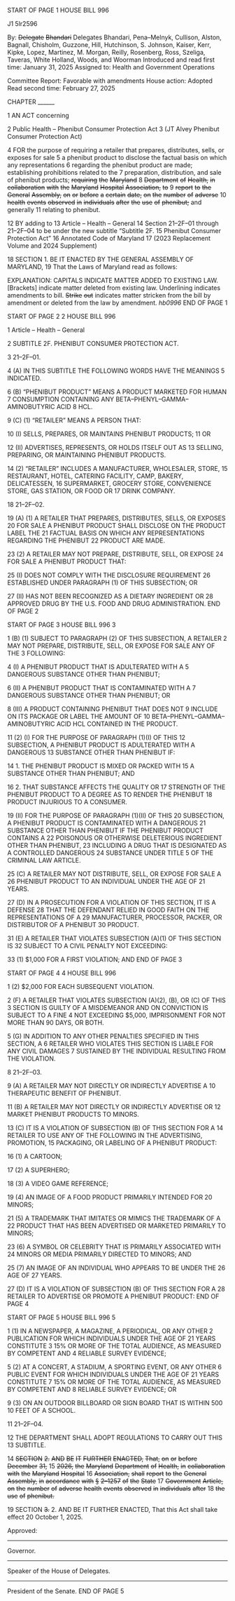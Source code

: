 START OF PAGE 1
HOUSE BILL 996

J1 5lr2596

By: ~~Delegate~~ ~~Bhandari~~ Delegates Bhandari, Pena–Melnyk, Cullison, Alston,
Bagnall, Chisholm, Guzzone, Hill, Hutchinson, S. Johnson, Kaiser, Kerr,
Kipke, Lopez, Martinez, M. Morgan, Reilly, Rosenberg, Ross, Szeliga,
Taveras, White Holland, Woods, and Woorman
Introduced and read first time: January 31, 2025
Assigned to: Health and Government Operations

Committee Report: Favorable with amendments
House action: Adopted
Read second time: February 27, 2025

CHAPTER ______

1 AN ACT concerning

2 Public Health – Phenibut Consumer Protection Act
3 (JT Alvey Phenibut Consumer Protection Act)

4 FOR the purpose of requiring a retailer that prepares, distributes, sells, or exposes for sale
5 a phenibut product to disclose the factual basis on which any representations
6 regarding the phenibut product are made; establishing prohibitions related to the
7 preparation, distribution, and sale of phenibut products; ~~requiring~~ ~~the~~ ~~Maryland~~
8 ~~Department~~ ~~of~~ ~~Health,~~ ~~in~~ ~~collaboration~~ ~~with~~ ~~the~~ ~~Maryland~~ ~~Hospital~~ ~~Association,~~ ~~to~~
9 ~~report~~ ~~to~~ ~~the~~ ~~General~~ ~~Assembly,~~ ~~on~~ ~~or~~ ~~before~~ ~~a~~ ~~certain~~ ~~date,~~ ~~on~~ ~~the~~ ~~number~~ ~~of~~ ~~adverse~~
10 ~~health~~ ~~events~~ ~~observed~~ ~~in~~ ~~individuals~~ ~~after~~ ~~the~~ ~~use~~ ~~of~~ ~~phenibut;~~ and generally
11 relating to phenibut.

12 BY adding to
13 Article – Health – General
14 Section 21–2F–01 through 21–2F–04 to be under the new subtitle “Subtitle 2F.
15 Phenibut Consumer Protection Act”
16 Annotated Code of Maryland
17 (2023 Replacement Volume and 2024 Supplement)

18 SECTION 1. BE IT ENACTED BY THE GENERAL ASSEMBLY OF MARYLAND,
19 That the Laws of Maryland read as follows:

EXPLANATION: CAPITALS INDICATE MATTER ADDED TO EXISTING LAW.
[Brackets] indicate matter deleted from existing law.
Underlining indicates amendments to bill.
~~Strike~~ ~~out~~ indicates matter stricken from the bill by amendment or deleted from the law by
amendment. *hb0996*
END OF PAGE 1

START OF PAGE 2
2 HOUSE BILL 996

1 Article – Health – General

2 SUBTITLE 2F. PHENIBUT CONSUMER PROTECTION ACT.

3 21–2F–01.

4 (A) IN THIS SUBTITLE THE FOLLOWING WORDS HAVE THE MEANINGS
5 INDICATED.

6 (B) “PHENIBUT PRODUCT” MEANS A PRODUCT MARKETED FOR HUMAN
7 CONSUMPTION CONTAINING ANY BETA–PHENYL–GAMMA–AMINOBUTYRIC ACID
8 HCL.

9 (C) (1) “RETAILER” MEANS A PERSON THAT:

10 (I) SELLS, PREPARES, OR MAINTAINS PHENIBUT PRODUCTS;
11 OR

12 (II) ADVERTISES, REPRESENTS, OR HOLDS ITSELF OUT AS
13 SELLING, PREPARING, OR MAINTAINING PHENIBUT PRODUCTS.

14 (2) “RETAILER” INCLUDES A MANUFACTURER, WHOLESALER, STORE,
15 RESTAURANT, HOTEL, CATERING FACILITY, CAMP, BAKERY, DELICATESSEN,
16 SUPERMARKET, GROCERY STORE, CONVENIENCE STORE, GAS STATION, OR FOOD OR
17 DRINK COMPANY.

18 21–2F–02.

19 (A) (1) A RETAILER THAT PREPARES, DISTRIBUTES, SELLS, OR EXPOSES
20 FOR SALE A PHENIBUT PRODUCT SHALL DISCLOSE ON THE PRODUCT LABEL THE
21 FACTUAL BASIS ON WHICH ANY REPRESENTATIONS REGARDING THE PHENIBUT
22 PRODUCT ARE MADE.

23 (2) A RETAILER MAY NOT PREPARE, DISTRIBUTE, SELL, OR EXPOSE
24 FOR SALE A PHENIBUT PRODUCT THAT:

25 (I) DOES NOT COMPLY WITH THE DISCLOSURE REQUIREMENT
26 ESTABLISHED UNDER PARAGRAPH (1) OF THIS SUBSECTION; OR

27 (II) HAS NOT BEEN RECOGNIZED AS A DIETARY INGREDIENT OR
28 APPROVED DRUG BY THE U.S. FOOD AND DRUG ADMINISTRATION.
END OF PAGE 2

START OF PAGE 3
HOUSE BILL 996 3

1 (B) (1) SUBJECT TO PARAGRAPH (2) OF THIS SUBSECTION, A RETAILER
2 MAY NOT PREPARE, DISTRIBUTE, SELL, OR EXPOSE FOR SALE ANY OF THE
3 FOLLOWING:

4 (I) A PHENIBUT PRODUCT THAT IS ADULTERATED WITH A
5 DANGEROUS SUBSTANCE OTHER THAN PHENIBUT;

6 (II) A PHENIBUT PRODUCT THAT IS CONTAMINATED WITH A
7 DANGEROUS SUBSTANCE OTHER THAN PHENIBUT; OR

8 (III) A PRODUCT CONTAINING PHENIBUT THAT DOES NOT
9 INCLUDE ON ITS PACKAGE OR LABEL THE AMOUNT OF
10 BETA–PHENYL–GAMMA–AMINOBUTYRIC ACID HCL CONTAINED IN THE PRODUCT.

11 (2) (I) FOR THE PURPOSE OF PARAGRAPH (1)(I) OF THIS
12 SUBSECTION, A PHENIBUT PRODUCT IS ADULTERATED WITH A DANGEROUS
13 SUBSTANCE OTHER THAN PHENIBUT IF:

14 1. THE PHENIBUT PRODUCT IS MIXED OR PACKED WITH
15 A SUBSTANCE OTHER THAN PHENIBUT; AND

16 2. THAT SUBSTANCE AFFECTS THE QUALITY OR
17 STRENGTH OF THE PHENIBUT PRODUCT TO A DEGREE AS TO RENDER THE PHENIBUT
18 PRODUCT INJURIOUS TO A CONSUMER.

19 (II) FOR THE PURPOSE OF PARAGRAPH (1)(II) OF THIS
20 SUBSECTION, A PHENIBUT PRODUCT IS CONTAMINATED WITH A DANGEROUS
21 SUBSTANCE OTHER THAN PHENIBUT IF THE PHENIBUT PRODUCT CONTAINS A
22 POISONOUS OR OTHERWISE DELETERIOUS INGREDIENT OTHER THAN PHENIBUT,
23 INCLUDING A DRUG THAT IS DESIGNATED AS A CONTROLLED DANGEROUS
24 SUBSTANCE UNDER TITLE 5 OF THE CRIMINAL LAW ARTICLE.

25 (C) A RETAILER MAY NOT DISTRIBUTE, SELL, OR EXPOSE FOR SALE A
26 PHENIBUT PRODUCT TO AN INDIVIDUAL UNDER THE AGE OF 21 YEARS.

27 (D) IN A PROSECUTION FOR A VIOLATION OF THIS SECTION, IT IS A DEFENSE
28 THAT THE DEFENDANT RELIED IN GOOD FAITH ON THE REPRESENTATIONS OF A
29 MANUFACTURER, PROCESSOR, PACKER, OR DISTRIBUTOR OF A PHENIBUT
30 PRODUCT.

31 (E) A RETAILER THAT VIOLATES SUBSECTION (A)(1) OF THIS SECTION IS
32 SUBJECT TO A CIVIL PENALTY NOT EXCEEDING:

33 (1) $1,000 FOR A FIRST VIOLATION; AND
END OF PAGE 3

START OF PAGE 4
4 HOUSE BILL 996

1 (2) $2,000 FOR EACH SUBSEQUENT VIOLATION.

2 (F) A RETAILER THAT VIOLATES SUBSECTION (A)(2), (B), OR (C) OF THIS
3 SECTION IS GUILTY OF A MISDEMEANOR AND ON CONVICTION IS SUBJECT TO A FINE
4 NOT EXCEEDING $5,000, IMPRISONMENT FOR NOT MORE THAN 90 DAYS, OR BOTH.

5 (G) IN ADDITION TO ANY OTHER PENALTIES SPECIFIED IN THIS SECTION, A
6 RETAILER WHO VIOLATES THIS SECTION IS LIABLE FOR ANY CIVIL DAMAGES
7 SUSTAINED BY THE INDIVIDUAL RESULTING FROM THE VIOLATION.

8 21–2F–03.

9 (A) A RETAILER MAY NOT DIRECTLY OR INDIRECTLY ADVERTISE A
10 THERAPEUTIC BENEFIT OF PHENIBUT.

11 (B) A RETAILER MAY NOT DIRECTLY OR INDIRECTLY ADVERTISE OR
12 MARKET PHENIBUT PRODUCTS TO MINORS.

13 (C) IT IS A VIOLATION OF SUBSECTION (B) OF THIS SECTION FOR A
14 RETAILER TO USE ANY OF THE FOLLOWING IN THE ADVERTISING, PROMOTION,
15 PACKAGING, OR LABELING OF A PHENIBUT PRODUCT:

16 (1) A CARTOON;

17 (2) A SUPERHERO;

18 (3) A VIDEO GAME REFERENCE;

19 (4) AN IMAGE OF A FOOD PRODUCT PRIMARILY INTENDED FOR
20 MINORS;

21 (5) A TRADEMARK THAT IMITATES OR MIMICS THE TRADEMARK OF A
22 PRODUCT THAT HAS BEEN ADVERTISED OR MARKETED PRIMARILY TO MINORS;

23 (6) A SYMBOL OR CELEBRITY THAT IS PRIMARILY ASSOCIATED WITH
24 MINORS OR MEDIA PRIMARILY DIRECTED TO MINORS; AND

25 (7) AN IMAGE OF AN INDIVIDUAL WHO APPEARS TO BE UNDER THE
26 AGE OF 27 YEARS.

27 (D) IT IS A VIOLATION OF SUBSECTION (B) OF THIS SECTION FOR A
28 RETAILER TO ADVERTISE OR PROMOTE A PHENIBUT PRODUCT:
END OF PAGE 4

START OF PAGE 5
HOUSE BILL 996 5

1 (1) IN A NEWSPAPER, A MAGAZINE, A PERIODICAL, OR ANY OTHER
2 PUBLICATION FOR WHICH INDIVIDUALS UNDER THE AGE OF 21 YEARS CONSTITUTE
3 15% OR MORE OF THE TOTAL AUDIENCE, AS MEASURED BY COMPETENT AND
4 RELIABLE SURVEY EVIDENCE;

5 (2) AT A CONCERT, A STADIUM, A SPORTING EVENT, OR ANY OTHER
6 PUBLIC EVENT FOR WHICH INDIVIDUALS UNDER THE AGE OF 21 YEARS CONSTITUTE
7 15% OR MORE OF THE TOTAL AUDIENCE, AS MEASURED BY COMPETENT AND
8 RELIABLE SURVEY EVIDENCE; OR

9 (3) ON AN OUTDOOR BILLBOARD OR SIGN BOARD THAT IS WITHIN 500
10 FEET OF A SCHOOL.

11 21–2F–04.

12 THE DEPARTMENT SHALL ADOPT REGULATIONS TO CARRY OUT THIS
13 SUBTITLE.

14 ~~SECTION~~ ~~2.~~ ~~AND~~ ~~BE~~ ~~IT~~ ~~FURTHER~~ ~~ENACTED,~~ ~~That,~~ ~~on~~ ~~or~~ ~~before~~ ~~December~~ ~~31,~~
15 ~~2026,~~ ~~the~~ ~~Maryland~~ ~~Department~~ ~~of~~ ~~Health,~~ ~~in~~ ~~collaboration~~ ~~with~~ ~~the~~ ~~Maryland~~ ~~Hospital~~
16 ~~Association,~~ ~~shall~~ ~~report~~ ~~to~~ ~~the~~ ~~General~~ ~~Assembly,~~ ~~in~~ ~~accordance~~ ~~with~~ ~~§~~ ~~2–1257~~ ~~of~~ ~~the~~ ~~State~~
17 ~~Government~~ ~~Article,~~ ~~on~~ ~~the~~ ~~number~~ ~~of~~ ~~adverse~~ ~~health~~ ~~events~~ ~~observed~~ ~~in~~ ~~individuals~~ ~~after~~
18 ~~the~~ ~~use~~ ~~of~~ ~~phenibut.~~

19 SECTION ~~3.~~ 2. AND BE IT FURTHER ENACTED, That this Act shall take effect
20 October 1, 2025.

Approved:

________________________________________________________________________________
Governor.

________________________________________________________________________________
Speaker of the House of Delegates.

________________________________________________________________________________
President of the Senate.
END OF PAGE 5